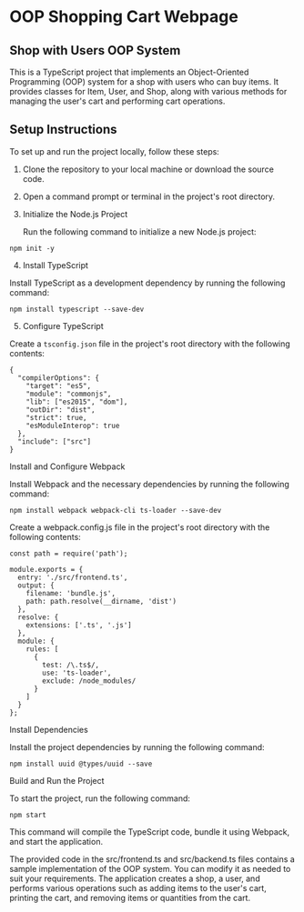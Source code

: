 # OOP Shopping Cart Webpage

## Shop with Users OOP System

This is a TypeScript project that implements an Object-Oriented Programming (OOP) system for a shop with users who can buy items. It provides classes for Item, User, and Shop, along with various methods for managing the user's cart and performing cart operations.

## Setup Instructions

To set up and run the project locally, follow these steps:

1. Clone the repository to your local machine or download the source code.

2. Open a command prompt or terminal in the project's root directory.

3. Initialize the Node.js Project

   Run the following command to initialize a new Node.js project:

```
npm init -y
```

4. Install TypeScript

Install TypeScript as a development dependency by running the following command:

```
npm install typescript --save-dev
```

5. Configure TypeScript

Create a `tsconfig.json` file in the project's root directory with the following contents:

```
{
  "compilerOptions": {
    "target": "es5",
    "module": "commonjs",
    "lib": ["es2015", "dom"],
    "outDir": "dist",
    "strict": true,
    "esModuleInterop": true
  },
  "include": ["src"]
}
```

Install and Configure Webpack

Install Webpack and the necessary dependencies by running the following command:

```
npm install webpack webpack-cli ts-loader --save-dev
```

Create a webpack.config.js file in the project's root directory with the following contents:

```
const path = require('path');

module.exports = {
  entry: './src/frontend.ts',
  output: {
    filename: 'bundle.js',
    path: path.resolve(__dirname, 'dist')
  },
  resolve: {
    extensions: ['.ts', '.js']
  },
  module: {
    rules: [
      {
        test: /\.ts$/,
        use: 'ts-loader',
        exclude: /node_modules/
      }
    ]
  }
};
```

Install Dependencies

Install the project dependencies by running the following command:

```
npm install uuid @types/uuid --save
```

Build and Run the Project

To start the project, run the following command:

```
npm start
```

This command will compile the TypeScript code, bundle it using Webpack, and start the application.

The provided code in the src/frontend.ts and src/backend.ts files contains a sample implementation of the OOP system. You can modify it as needed to suit your requirements. The application creates a shop, a user, and performs various operations such as adding items to the user's cart, printing the cart, and removing items or quantities from the cart.
